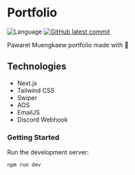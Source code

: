 # Portfolio

![Language](https://img.shields.io/badge/Next-12.2.5-blue) 
[![GitHub latest commit](https://badgen.net/github/last-commit/JerGun/portfolio/main)](https://github.com/JerGun/portfolio/commit/main)

Pawaret Muengkaew portfolio made with 💖 

## Technologies
- Next.js
- Tailwind CSS
- Swiper
- AOS
- EmailJS
- Discord Webhook

### Getting Started

Run the development server:

```bash
npm run dev
```